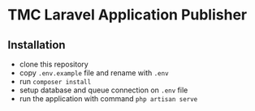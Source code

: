 # TMC Laravel Application Publisher

## Installation

- clone this repository
- copy `.env.example` file and rename with `.env`
- run `composer install`
- setup database and queue connection on `.env` file
- run the application with command `php artisan serve`
